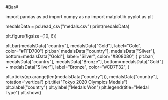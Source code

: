 #Bar#

import pandas as pd 
import numpy as np 
import matplotlib.pyplot as plt 


medalsData = pd.read_csv("medals.csv") 
print(medalsData) 

plt.figure(figsize=(10, 6)) 

plt.bar(medalsData["country"], medalsData["Gold"], label="Gold", 
color="#FFD700") 
plt.bar(
    medalsData["country"], 
    medalsData["Silver"], 
    bottom=medalsData["Gold"], 
    label="Silver", 
    color="#808080", 
) 
plt.bar(
    medalsData["country"], 
    medalsData["Bronze"], 
    bottom=medalsData["Gold"] + medalsData["Silver"], 
    label="Bronze", 
    color="#CD7F32", 
) 

plt.xticks(np.arange(len(medalsData["country"])), medalsData["country"], 
rotation='vertical') 
plt.title("Tokyo 2020 Olympics Medals") 
plt.xlabel("country") 
plt.ylabel("Medals Won") 
plt.legend(title="Medal Type") 
plt.show()
